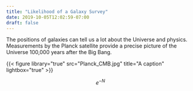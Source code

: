 ```yaml
---
title: "Likelihood of a Galaxy Survey"
date: 2019-10-05T12:02:59-07:00
draft: false
---
```


The positions of galaxies can tell us a lot about the Universe and physics.
Measurements by the Planck satellite provide a precise picture of the Universe
100,000 years after the Big Bang.

{{< figure library="true" src="Planck_CMB.jpg" title="A caption" lightbox="true" >}}


$$e^{-N}$$
